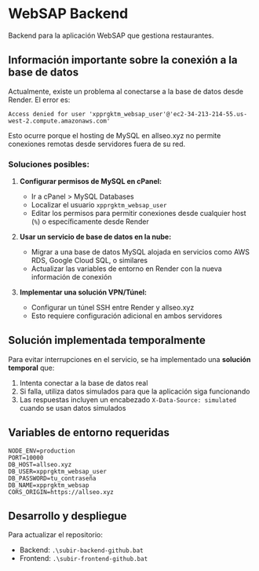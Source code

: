 # WebSAP Backend

Backend para la aplicación WebSAP que gestiona restaurantes.

## Información importante sobre la conexión a la base de datos

Actualmente, existe un problema al conectarse a la base de datos desde Render. El error es:

```
Access denied for user 'xpprgktm_websap_user'@'ec2-34-213-214-55.us-west-2.compute.amazonaws.com'
```

Esto ocurre porque el hosting de MySQL en allseo.xyz no permite conexiones remotas desde servidores fuera de su red.

### Soluciones posibles:

1. **Configurar permisos de MySQL en cPanel:**
   - Ir a cPanel > MySQL Databases
   - Localizar el usuario `xpprgktm_websap_user`
   - Editar los permisos para permitir conexiones desde cualquier host (`%`) o específicamente desde Render

2. **Usar un servicio de base de datos en la nube:**
   - Migrar a una base de datos MySQL alojada en servicios como AWS RDS, Google Cloud SQL, o similares
   - Actualizar las variables de entorno en Render con la nueva información de conexión

3. **Implementar una solución VPN/Túnel:**
   - Configurar un túnel SSH entre Render y allseo.xyz
   - Esto requiere configuración adicional en ambos servidores

## Solución implementada temporalmente

Para evitar interrupciones en el servicio, se ha implementado una **solución temporal** que:

1. Intenta conectar a la base de datos real
2. Si falla, utiliza datos simulados para que la aplicación siga funcionando
3. Las respuestas incluyen un encabezado `X-Data-Source: simulated` cuando se usan datos simulados

## Variables de entorno requeridas

```
NODE_ENV=production
PORT=10000
DB_HOST=allseo.xyz
DB_USER=xpprgktm_websap_user
DB_PASSWORD=tu_contraseña
DB_NAME=xpprgktm_websap
CORS_ORIGIN=https://allseo.xyz
```

## Desarrollo y despliegue

Para actualizar el repositorio:
- Backend: `.\subir-backend-github.bat`
- Frontend: `.\subir-frontend-github.bat`